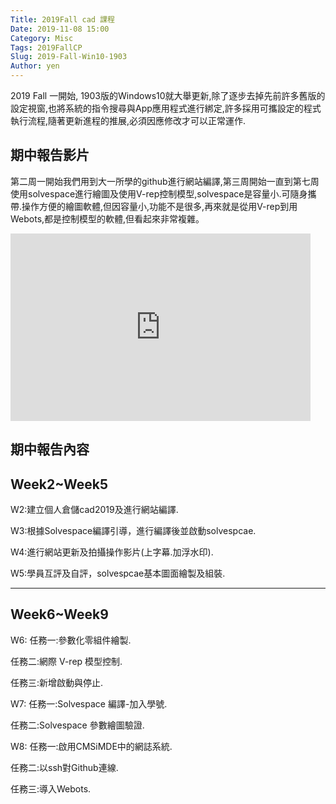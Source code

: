 ```yaml
---
Title: 2019Fall cad 課程
Date: 2019-11-08 15:00
Category: Misc
Tags: 2019FallCP
Slug: 2019-Fall-Win10-1903
Author: yen
---
```


2019 Fall 一開始, 1903版的Windows10就大舉更新,除了逐步去掉先前許多舊版的設定視窗,也將系統的指令搜尋與App應用程式進行綁定,許多採用可攜設定的程式執行流程,隨著更新進程的推展,必須因應修改才可以正常運作.

<!-- PELICAN_END_SUMMARY -->

期中報告影片
----
第二周一開始我們用到大一所學的github進行網站編譯,第三周開始一直到第七周使用solvespace進行繪圖及使用V-rep控制模型,solvespace是容量小.可隨身攜帶.操作方便的繪圖軟體,但因容量小,功能不是很多,再來就是從用V-rep到用Webots,都是控制模型的軟體,但看起來非常複雜。

<iframe width="480" height="300" src="https://www.youtube.com/embed/RMURyc-nfTo" frameborder="0" allow="accelerometer; autoplay; encrypted-media; gyroscope; picture-in-picture" allowfullscreen></iframe>

期中報告內容
----

Week2~Week5
----
W2:建立個人倉儲cad2019及進行網站編譯.

W3:根據Solvespace編譯引導，進行編譯後並啟動solvespcae.

W4:進行網站更新及拍攝操作影片(上字幕.加浮水印).

W5:學員互評及自評，solvespcae基本圖面繪製及組裝.

----

Week6~Week9
----
W6:
任務一:參數化零組件繪製.

任務二:網際 V-rep 模型控制.

任務三:新增啟動與停止.

W7:
任務一:Solvespace 編譯-加入學號.

任務二:Solvespace 參數繪圖驗證.

W8:
任務一:啟用CMSiMDE中的網誌系統.

任務二:以ssh對Github連線.

任務三:導入Webots.
